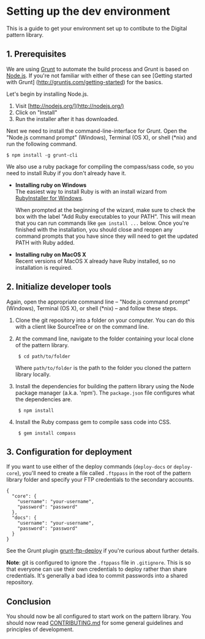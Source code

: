 # Setting up the dev environment

This is a guide to get your environment set up to contibute to the Digital 
pattern library. 


## 1. Prerequisites

We are using [Grunt](http://gruntjs.com/) to automate the build process and 
Grunt is based on [Node.js](http://nodejs.org/). If you're not familiar with 
either of these can see [Getting started with Grunt]
(http://gruntjs.com/getting-started) for the basics.

Let's begin by installing Node.js. 

1. Visit [http://nodejs.org/](http://nodejs.org/)
2. Click on "Install"
3. Run the installer after it has downloaded.

Next we need to install the command-line-interface for Grunt. Open the "Node.js 
command prompt" (Windows), Terminal (OS X), or shell (*nix) and run the 
following command.

    $ npm install -g grunt-cli

We also use a ruby package for compiling the compass/sass code, so you
need to install Ruby if you don't already have it. 

* **Installing ruby on Windows**  
  The easiest way to install Ruby is with an install wizard from 
  [RubyInstaller for Windows](http://rubyinstaller.org/downloads/).

  When prompted at the beginning of the wizard, make sure to check the box
  with the label "Add Ruby executables to your PATH". This will mean that you
  can run commands like `gem install ...` below. Once you're finished with the
  installation, you should close and reopen any command prompts that you have 
  since they will need to get the updated PATH with Ruby added.

* **Installing ruby on MacOS X**  
  Recent versions of MacOS X already have Ruby installed, so no installation
  is required.


## 2. Initialize developer tools

Again, open the appropriate command line – "Node.js command prompt" (Windows), 
Terminal (OS X), or shell (*nix) – and follow these steps.

1. Clone the git repository into a folder on your computer. You can do this 
   with a client like SourceTree or on the command line. 

2. At the command line, navigate to the folder containing your local clone of 
   the pattern library. 
    
        $ cd path/to/folder
    
    Where `path/to/folder` is the path to the folder you cloned the pattern 
    library locally.

3. Install the dependencies for building the pattern library using the Node 
   package manager (a.k.a. 'npm'). The `package.json` file configures what
   the dependencies are.

        $ npm install

4. Install the Ruby compass gem to compile sass code into CSS.

        $ gem install compass


## 3. Configuration for deployment

If you want to use either of the deploy commands (`deploy-docs` or 
`deploy-core`), you'll need to create a file called `.ftppass` in the root of
the pattern library folder and specify your FTP credentials to the 
secondary accounts. 

    {
      "core": {
        "username": "your-username",
        "password": "password"
      },
      "docs": {
        "username": "your-username",
        "password": "password"
      }
    }

See the Grunt plugin [grunt-ftp-deploy](https://github.com/zonak/grunt-ftp-deploy) 
if you're curious about further details. 

**Note**: git is configured to ignore the `.ftppass` file in `.gitignore`. This
is so that everyone can use their own credentials to deploy rather than share 
credentials. It's generally a bad idea to commit passwords into a shared
repository.


## Conclusion

You should now be all configured to start work on the pattern library. You 
should now read [CONTRIBUTING.md](CONTRIBUTING.md) for some general guidelines
and principles of development. 

